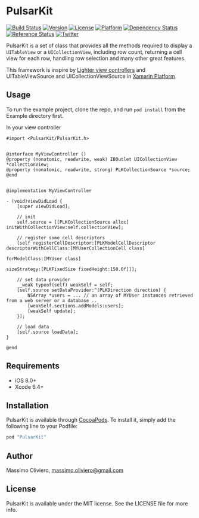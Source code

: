 # PulsarKit

[![Build Status](https://travis-ci.org/maxoly/PulsarKit.svg)](https://travis-ci.org/maxoly/PulsarKit)
[![Version](https://img.shields.io/cocoapods/v/PulsarKit.svg?style=flat)](http://cocoapods.org/pods/PulsarKit)
[![License](https://img.shields.io/cocoapods/l/PulsarKit.svg?style=flat)](http://cocoapods.org/pods/PulsarKit)
[![Platform](https://img.shields.io/cocoapods/p/PulsarKit.svg?style=flat)](http://cocoapods.org/pods/PulsarKit)
[![Dependency Status](https://www.versioneye.com/objective-c/pulsarkit/0.2.4/badge.svg)](https://www.versioneye.com/objective-c/pulsarkit/0.2.4)
[![Reference Status](https://www.versioneye.com/objective-c/pulsarkit/reference_badge.svg?style=flat)](https://www.versioneye.com/objective-c/pulsarkit/references)
[![Twitter](https://img.shields.io/badge/twitter-@maxoly-blue.svg?style=flat)](http://twitter.com/maxoly)

PulsarKit is a set of class that provides all the methods required to display a `UITableView` or a `UICollectionView`, including row count, returning a cell view for each row, handling row selection and many other great features.

This framework is inspire by [Lighter view controllers](http://objc.io/issues/1-view-controllers/lighter-view-controllers/) and UITableViewSource and UICollectionViewSource in [Xamarin Platform](https://developer.xamarin.com/guides/ios/user_interface/tables/part_1_-_table_parts_and_functionality/).

## Usage

To run the example project, clone the repo, and run `pod install` from the Example directory first.

In your view controller

```objc
#import <PulsarKit/PulsarKit.h>


@interface MyViewController ()
@property (nonatomic, readwrite, weak) IBOutlet UICollectionView *collectionView;
@property (nonatomic, readwrite, strong) PLKCollectionSource *source;
@end


@implementation MyViewController

- (void)viewDidLoad {
    [super viewDidLoad];
    
    // init
    self.source = [[PLKCollectionSource alloc] initWithCollectionView:self.collectionView];

	// register some cell descriptors
    [self registerCellDescriptor:[PLKModelCellDescriptor descriptorWithCellClass:[MYUserCollectionCell class]
    															   forModelClass:[MYUser class]
	                                                                sizeStrategy:[PLKFixedSize fixedHeight:150.0f]]];
	
	// set data provider
	__weak typeof(self) weakSelf = self;
	[self.source setDataProvider:^(PLKDirection direction) {
		NSArray *users = ... // an array of MYUser instances retrieved from a web server or a database ..
		[weakSelf.sections.addModels:users];
		[weakSelf update];
	}];

	// load data
    [self.source loadData];
}

@end
```

## Requirements

- iOS 8.0+
- Xcode 6.4+

## Installation

PulsarKit is available through [CocoaPods](http://cocoapods.org). To install
it, simply add the following line to your Podfile:

```ruby
pod "PulsarKit"
```

## Author

Massimo Oliviero, massimo.oliviero@gmail.com

## License

PulsarKit is available under the MIT license. See the LICENSE file for more info.
